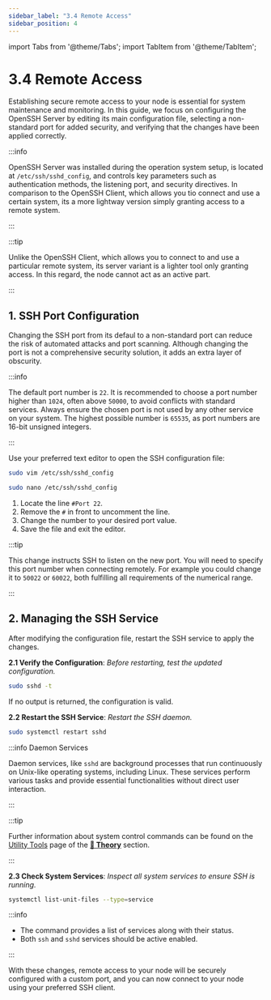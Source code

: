```yaml
---
sidebar_label: "3.4 Remote Access"
sidebar_position: 4
---
```


import Tabs from '@theme/Tabs';
import TabItem from '@theme/TabItem';

# 3.4 Remote Access

Establishing secure remote access to your node is essential for system maintenance and monitoring. In this guide, we focus on configuring the OpenSSH Server by editing its main configuration file, selecting a non-standard port for added security, and verifying that the changes have been applied correctly.

:::info

OpenSSH Server was installed during the operation system setup, is located at `/etc/ssh/sshd_config`, and controls key parameters such as authentication methods, the listening port, and security directives. In comparison to the OpenSSH Client, which allows you tio connect and use a certain system, its a more lightway version simply granting access to a remote system.

:::

:::tip

Unlike the OpenSSH Client, which allows you to connect to and use a particular remote system, its server variant is a lighter tool only granting access. In this regard, the node cannot act as an active part.

:::

## 1. SSH Port Configuration

Changing the SSH port from its defaul to a non-standard port can reduce the risk of automated attacks and port scanning. Although changing the port is not a comprehensive security solution, it adds an extra layer of obscurity.

:::info

The default port number is `22`. It is recommended to choose a port number higher than `1024`, often above `50000`, to avoid conflicts with standard services. Always ensure the chosen port is not used by any other service on your system. The highest possible number is `65535`, as port numbers are 16-bit unsigned integers.

:::

Use your preferred text editor to open the SSH configuration file:

<Tabs>
  <TabItem value="vim" label="Vim" default>

```sh
sudo vim /etc/ssh/sshd_config
```

  </TabItem>
  <TabItem value="nano" label="Nano">

```sh
sudo nano /etc/ssh/sshd_config
```

  </TabItem>
</Tabs>

1. Locate the line `#Port 22`.
2. Remove the `#` in front to uncomment the line.
3. Change the number to your desired port value.
4. Save the file and exit the editor.

:::tip

This change instructs SSH to listen on the new port. You will need to specify this port number when connecting remotely. For example you could change it to `50022` or `60022`, both fulfilling all requirements of the numerical range.

:::

## 2. Managing the SSH Service

After modifying the configuration file, restart the SSH service to apply the changes.

**2.1 Verify the Configuration**: _Before restarting, test the updated configuration._

```sh
sudo sshd -t
```

If no output is returned, the configuration is valid.

**2.2 Restart the SSH Service**: _Restart the SSH daemon._

```sh
sudo systemctl restart sshd
```

:::info Daemon Services

Daemon services, like `sshd` are background processes that run continuously on Unix-like operating systems, including Linux. These services perform various tasks and provide essential functionalities without direct user interaction.

:::

:::tip

Further information about system control commands can be found on the [Utility Tools](/docs/theory/node-operation/utility-tools.md) page of the [**🧠 Theory**](/docs/theory/preparations/node-specification.md) section.

:::

**2.3 Check System Services**: _Inspect all system services to ensure SSH is running._

```sh
systemctl list-unit-files --type=service
```

:::info

- The command provides a list of services along with their status.
- Both `ssh` and `sshd` services should be active enabled.

:::

With these changes, remote access to your node will be securely configured with a custom port, and you can now connect to your node using your preferred SSH client.
